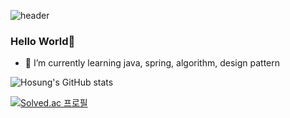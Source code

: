 ![header](https://capsule-render.vercel.app/api?type=waving&color=0:c2e59c,100:64b3f4&height=300&section=header&text=Hosung%20Ahn&fontColor=f7f5f5&fontSize=90)

### Hello World👋

- 🔭 I’m currently learning java, spring, algorithm, design pattern

![Hosung's GitHub stats](https://github-readme-stats.vercel.app/api?username=Hosung-Ahn&show_icons=true&theme=cobalt)


[![Solved.ac 프로필](http://mazassumnida.wtf/api/v2/generate_badge?boj=an3735297)](https://solved.ac/an3735297)
